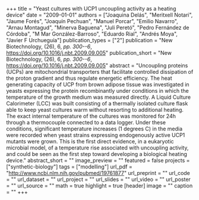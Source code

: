 +++
title = "Yeast cultures with UCP1 uncoupling activity as a heating device"
date = "2009-01-01"
authors = ["Joaquina Delás", "Meritxell Notari", "Jaume Forés", "Joaquín Pechuan", "Manuel Porcar", "Emilio Navarro", "Arnau Montagud", "Minerva Baguena", "Juli Peretó", "Pedro Fernández de Córdoba", "M Mar González-Barroso", "Eduardo Rial", "Andrés Moya", "Javier F Urchueguía"]
publication_types = ["2"]
publication = "New Biotechnology, (26), 6, _pp. 300--6_, https://doi.org/10.1016/j.nbt.2009.09.005"
publication_short = "New Biotechnology, (26), 6, _pp. 300--6_, https://doi.org/10.1016/j.nbt.2009.09.005"
abstract = "Uncoupling proteins (UCPs) are mitochondrial transporters that facilitate controlled dissipation of the proton gradient and thus regulate energetic efficiency. The heat generating capacity of UCP from brown adipose tissue was investigated in yeasts expressing the protein recombinantly under conditions in which the temperature of the growth medium was measured directly. A Liquid Culture Calorimeter (LCC) was built consisting of a thermally isolated culture flask able to keep yeast cultures warm without resorting to additional heating. The exact internal temperature of the cultures was monitored for 24h through a thermocouple connected to a data logger. Under these conditions, significant temperature increases (1 degrees C) in the media were recorded when yeast strains expressing endogenously active UCP1 mutants were grown. This is the first direct evidence, in a eukaryotic microbial model, of a temperature rise associated with uncoupling activity, and could be seen as the first step toward developing a biological heating device."
abstract_short = ""
image_preview = ""
featured = false
projects = ["synthetic-biology"]
tags = ["modelling"]
url_pdf = "http://www.ncbi.nlm.nih.gov/pubmed/19761877"
url_preprint = ""
url_code = ""
url_dataset = ""
url_project = ""
url_slides = ""
url_video = ""
url_poster = ""
url_source = ""
math = true
highlight = true
[header]
image = ""
caption = ""
+++
